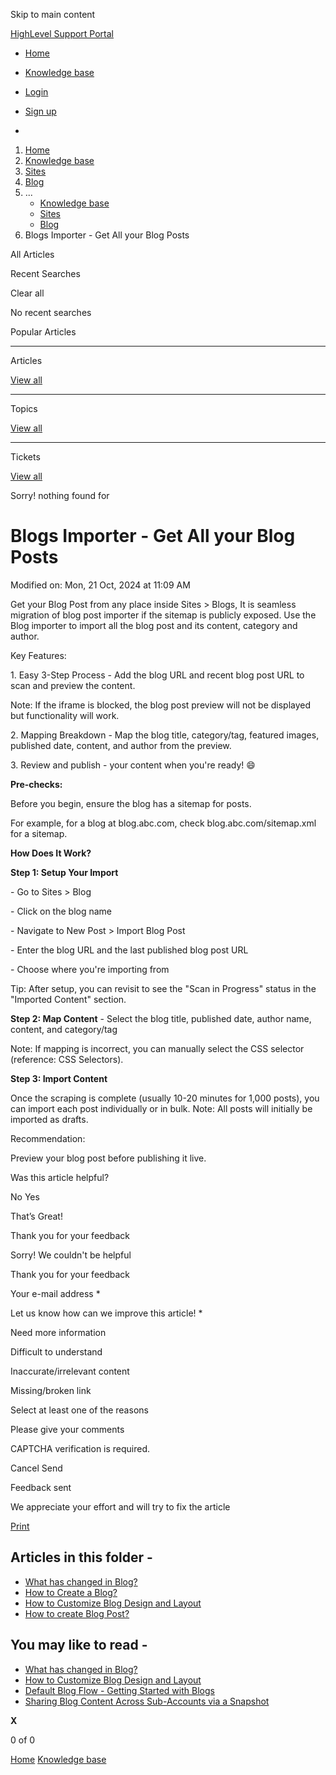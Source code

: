Skip to main content

[ HighLevel Support Portal ](https://help.gohighlevel.com)

  * [ Home ](/support/home)
  * [ Knowledge base ](/support/solutions)

  * [Login](/support/login)
  * [Sign up](/support/signup)
  * 

  1. [Home](/support/home)
  2. [Knowledge base](/support/solutions)
  3. [Sites](/support/solutions/48000449581)
  4. [Blog](/support/solutions/folders/48000686613)
  5. ... 
     * [Knowledge base](/support/solutions)
     * [Sites](/support/solutions/48000449581)
     * [Blog](/support/solutions/folders/48000686613)
  6. Blogs Importer - Get All your Blog Posts

All  Articles 

Recent Searches

Clear all

No recent searches

Popular Articles

* * *

Articles

[View all](/support/search/solutions)

* * *

Topics

[View all](/support/search/topics)

* * *

Tickets

[View all](/support/search/tickets)

Sorry! nothing found for   

# Blogs Importer - Get All your Blog Posts

Modified on: Mon, 21 Oct, 2024 at 11:09 AM

Get your Blog Post from any place inside Sites > Blogs, It is seamless migration of blog post importer if the sitemap is publicly exposed. Use the Blog importer to import all the blog post and its content, category and author.

 Key Features:

1\. Easy 3-Step Process - Add the blog URL and recent blog post URL to scan and preview the content.

Note: If the iframe is blocked, the blog post preview will not be displayed but functionality will work.

2\. Mapping Breakdown - Map the blog title, category/tag, featured images, published date, content, and author from the preview.

3\. Review and publish -  your content when you're ready! :smile:

**Pre-checks:**

Before you begin, ensure the blog has a sitemap for posts.

For example, for a blog at blog.abc.com, check blog.abc.com/sitemap.xml for a sitemap.

**How Does It Work?**

**Step 1: Setup Your Import**

\- Go to Sites > Blog

\- Click on the blog name

\- Navigate to New Post > Import Blog Post

\- Enter the blog URL and the last published blog post URL

\- Choose where you're importing from

Tip: After setup, you can revisit to see the "Scan in Progress" status in the "Imported Content" section.

**Step 2: Map Content** - Select the blog title, published date, author name, content, and category/tag

Note: If mapping is incorrect, you can manually select the CSS selector (reference: CSS Selectors).  

**Step 3: Import Content**

Once the scraping is complete (usually 10-20 minutes for 1,000 posts), you can import each post individually or in bulk. Note: All posts will initially be imported as drafts.

Recommendation:

Preview your blog post before publishing it live.

Was this article helpful?

No  Yes 

That’s Great!

Thank you for your feedback

Sorry! We couldn't be helpful

Thank you for your feedback

Your e-mail address *

Let us know how can we improve this article! *

Need more information 

Difficult to understand 

Inaccurate/irrelevant content 

Missing/broken link 

Select at least one of the reasons 

Please give your comments 

CAPTCHA verification is required. 

Cancel  Send 

Feedback sent

We appreciate your effort and will try to fix the article

[Print](javascript:print\(\))

## Articles in this folder -

  * [What has changed in Blog?](/support/solutions/articles/155000002447-what-has-changed-in-blog-)
  * [How to Create a Blog?](/support/solutions/articles/155000002448-how-to-create-a-blog-)
  * [How to Customize Blog Design and Layout](/support/solutions/articles/155000002449-how-to-customize-blog-design-and-layout)
  * [How to create Blog Post?](/support/solutions/articles/155000002450-how-to-create-blog-post-)

## You may like to read -

  * [What has changed in Blog?](/support/solutions/articles/155000002447-what-has-changed-in-blog-)
  * [How to Customize Blog Design and Layout](/support/solutions/articles/155000002449-how-to-customize-blog-design-and-layout)
  * [Default Blog Flow - Getting Started with Blogs](/support/solutions/articles/48001220286-default-blog-flow-getting-started-with-blogs)
  * [Sharing Blog Content Across Sub-Accounts via a Snapshot](/support/solutions/articles/155000003594-sharing-blog-content-across-sub-accounts-via-a-snapshot)

**X**

0 of 0 []()

[Home](/support/home) [Knowledge base](/support/solutions)
